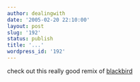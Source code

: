 ```yaml
---
author: dealingwith
date: '2005-02-20 22:10:00'
layout: post
slug: '192'
status: publish
title: '...'
wordpress_id: '192'
---
```


check out this really good remix of [blackbird][1]

   [1]: http://www.scissorkick.com/2005/02/banzai-republic-vs-beatles.html

